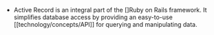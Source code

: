 - Active Record is an integral part of the []Ruby on Rails framework. It simplifies database access by providing an easy-to-use [[technology/concepts/API]] for querying and manipulating data.